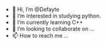 - 👋 Hi, I’m @Defayte
- 👀 I’m interested in studying python.
- 🌱 I’m currently learning C++
- 💞️ I’m looking to collaborate on ...
- 📫 How to reach me ...

<!---
Defayte/Defayte is a ✨ special ✨ repository because its `README.md` (this file) appears on your GitHub profile.
You can click the Preview link to take a look at your changes.
--->
